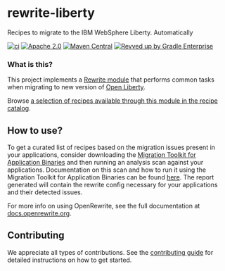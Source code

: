 # rewrite-liberty
Recipes to migrate to the IBM WebSphere Liberty. Automatically

[![ci](https://github.com/openrewrite/rewrite-liberty/actions/workflows/ci.yml/badge.svg)](https://github.com/openrewrite/rewrite-liberty/actions/workflows/ci.yml)
[![Apache 2.0](https://img.shields.io/github/license/openrewrite/rewrite-liberty.svg)](https://www.apache.org/licenses/LICENSE-2.0)
[![Maven Central](https://img.shields.io/maven-central/v/org.openrewrite.recipe/rewrite-liberty.svg)](https://mvnrepository.com/artifact/org.openrewrite.recipe/rewrite-liberty)
[![Revved up by Gradle Enterprise](https://img.shields.io/badge/Revved%20up%20by-Gradle%20Enterprise-06A0CE?logo=Gradle&labelColor=02303A)](https://ge.openrewrite.org/scans)

### What is this?

This project implements a [Rewrite module](https://github.com/openrewrite/rewrite) that performs common tasks when migrating to new version of [Open Liberty](https://openliberty.io/).

Browse [a selection of recipes available through this module in the recipe catalog](https://docs.openrewrite.org/recipes/liberty).

## How to use?

To get a curated list of recipes based on the migration issues present in your applications, consider downloading the [Migration Toolkit for Application Binaries](https://www.ibm.com/support/pages/node/6250913) and then running an analysis scan against your applications. Documentation on this scan and how to run it using the Migration Toolkit for Application Binaries can be found [here](https://www.ibm.com/docs/en/wamt?topic=binaries-detailed-migration-analysis-report). The report generated will contain the rewrite config necessary for your applications and their detected issues.

For more info on using OpenRewrite, see the full documentation at [docs.openrewrite.org](https://docs.openrewrite.org/).

## Contributing

We appreciate all types of contributions. See the [contributing guide](https://github.com/openrewrite/.github/blob/main/CONTRIBUTING.md) for detailed instructions on how to get started.